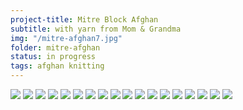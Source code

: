 ```yaml
---
project-title: Mitre Block Afghan
subtitle: with yarn from Mom & Grandma
img: "/mitre-afghan7.jpg"
folder: mitre-afghan
status: in progress
tags: afghan knitting
---
```

<section id="photos">
	<img src="mitre-afghan1.jpg" />
	<img src="mitre-afghan2.jpg" />
	<img src="mitre-afghan3.jpg" />
	<img src="mitre-afghan4.jpg" />
	<img src="mitre-afghan5.jpg" />
	<img src="mitre-afghan6.jpg" />
	<img src="mitre-afghan7.jpg" />
	<img src="mitre-afghan8.jpg" />
	<img src="mitre-afghan9.jpg" />
	<img src="mitre-afghan10.jpg" />
	<img src="mitre-afghan11.jpg" />
	<img src="mitre-afghan12.jpg" />
	<img src="mitre-afghan13.jpg" />
	<img src="mitre-afghan14.jpg" />
	<img src="mitre-afghan15.jpg" />
	<img src="mitre-afghan16.jpg" />
	<img src="mitre-afghan17.jpg" />
	<img src="mitre-afghan18.jpg" />
</section>